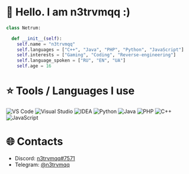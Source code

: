 # 👋 Hello. I am n3trvmqq :)

```python
class Netrum:

  def __init__(self):
    self.name = "n3trvmqq"
    self.languages = ["C++", "Java", "PHP", "Python", "JavaScript"]
    self.interests = ["Gaming", "Coding", "Reverse-engineering"]
    self.language_spoken = ["RU", "EN", "UA"]
    self.age = 16
```

# ⭐ Tools / Languages I use
![VS Code](https://img.shields.io/badge/Editor-VS_Code-informational?style=for-the-badge&logo=visual-studio-code&logoColor=white&color=6aa6f8)
![Visual Studio](https://img.shields.io/badge/Visual-Studio-informational?style=for-the-badge&logo=visual-studio&logoColor=white&color=6aa6f8)
![IDEA](https://img.shields.io/badge/Intellij-IDEA-informational?style=for-the-badge&logo=intellij-idea&logoColor=white&color=6aa6f8)
![Python](https://img.shields.io/badge/Code-Python-informational?style=for-the-badge&logo=python&logoColor=white&color=6aa6f8)
![Java](https://img.shields.io/badge/Code-Java-informational?style=for-the-badge&logo=java&logoColor=white&color=6aa6f8)
![PHP](https://img.shields.io/badge/Code-PHP-informational?style=for-the-badge&logo=php&logoColor=white&color=6aa6f8)
![C++](https://img.shields.io/badge/Code-C++-informational?style=for-the-badge&logo=C++&logoColor=white&color=6aa6f8)
![JavaScript](https://img.shields.io/badge/Code-javascript-informational?style=for-the-badge&logo=javascript&logoColor=white&color=6aa6f8)

# 🌐 Contacts
 - Discord: [n3trvmqq#7571](https://discordapp.com/users/1047935592413016087)
 - Telegram: [@n3trvmqq](https://t.me/n3trvmqq)
